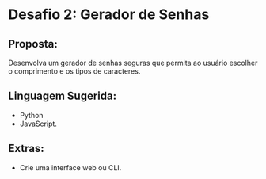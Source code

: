 # Desafio 2: Gerador de Senhas
## Proposta:
Desenvolva um gerador de senhas seguras que permita ao usuário escolher o comprimento e os tipos de caracteres.

## Linguagem Sugerida:
- Python
- JavaScript.

## Extras:
- Crie uma interface web ou CLI.